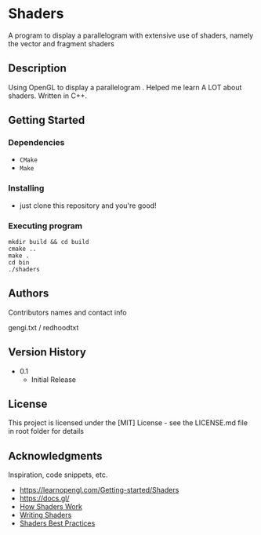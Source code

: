# Shaders

A program to display a parallelogram with extensive use of shaders, namely the vector and fragment shaders

## Description

Using OpenGL to display a parallelogram . Helped me learn A LOT about shaders. Written in C++.

## Getting Started

### Dependencies

* `CMake`
* `Make`
### Installing

- just clone this repository and you're good!

### Executing program

```
mkdir build && cd build 
cmake ..
make .
cd bin 
./shaders
```

## Authors

Contributors names and contact info

gengi.txt / redhoodtxt

## Version History

* 0.1
    * Initial Release
## License

This project is licensed under the [MIT] License - see the LICENSE.md file in root folder for details

## Acknowledgments

Inspiration, code snippets, etc.
* https://learnopengl.com/Getting-started/Shaders
* https://docs.gl/
* [How Shaders Work](https://www.youtube.com/watch?v=5W7JLgFCkwI&list=PLlrATfBNZ98foTJPJ_Ev03o2oq3-GGOS2&index=6&t=17s)
* [Writing Shaders](https://www.youtube.com/watch?v=71BLZwRGUJE)
* [Shaders Best Practices](https://www.youtube.com/watch?v=2pv0Fbo-7ms)
